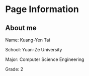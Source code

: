 # Page Information
## About me

Name: Kuang-Yen Tai

School: Yuan-Ze University

Major: Computer Science Engineering

Grade: 2


